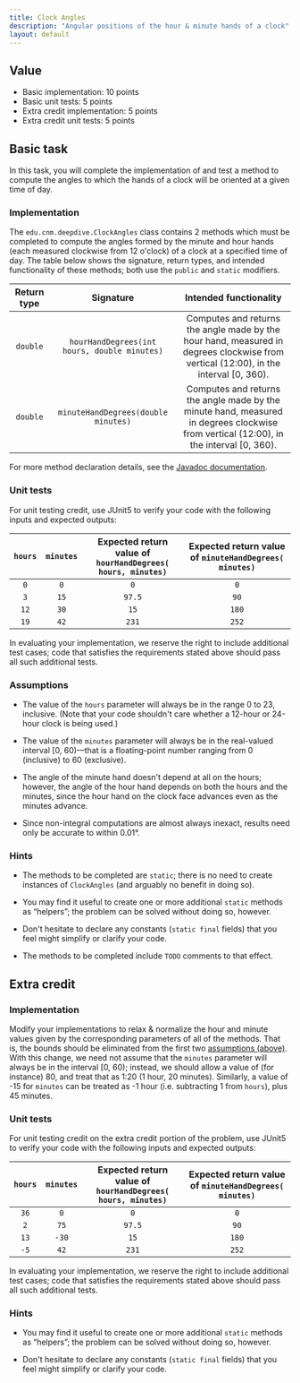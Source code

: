 ```yaml
---
title: Clock Angles 
description: "Angular positions of the hour & minute hands of a clock"
layout: default
---
```


## Value

* Basic implementation: 10 points
* Basic unit tests: 5 points
* Extra credit implementation: 5 points
* Extra credit unit tests: 5 points

## Basic task

In this task, you will complete the implementation of and test a method to compute the angles to which the hands of a clock will be oriented at a given time of day.

### Implementation

The `edu.cnm.deepdive.ClockAngles` class contains 2 methods which must be completed to compute the angles formed by the minute and hour hands (each measured clockwise from 12 o'clock) of a clock at a specified time of day. The table below shows the signature, return types, and intended functionality of these methods; both use the `public` and `static` modifiers.

| Return type | Signature | Intended functionality |
|:-----------:|:---------:|:----------------------:|
| `double` | `hourHandDegrees(int hours, double minutes)` | Computes and returns the angle made by the hour hand, measured in degrees clockwise from vertical (12:00), in the interval [0, 360). |
| `double` | `minuteHandDegrees(double minutes)` | Computes and returns the angle made by the minute hand, measured in degrees clockwise from vertical (12:00), in the interval [0, 360). |

For more method declaration details, see the [Javadoc documentation](api/edu/cnm/deepdive/ClockAngles.html#method.detail).

### Unit tests

For unit testing credit, use JUnit5 to verify your code with the following inputs and expected outputs:

| `hours` | `minutes` | Expected return value of `hourHandDegrees( hours, minutes)` | Expected return value of `minuteHandDegrees( minutes)` |
|:-------:|:---------:|:----------------------------------:|:-----------------------------:|
| `0` | `0` | `0` | `0` |
| `3` | `15` | `97.5` | `90` |
| `12` | `30` | `15` | `180` |
| `19` | `42` | `231` | `252` |
 
In evaluating your implementation, we reserve the right to include additional test cases; code that satisfies the requirements stated above should pass all such additional tests.

### Assumptions

* The value of the `hours` parameter will always be in the range 0 to 23, inclusive. (Note that your code shouldn't care whether a 12-hour or 24-hour clock is being used.)

* The value of the `minutes` parameter will always be in the real-valued interval [0, 60)&mdash;that is a floating-point number ranging from 0 (inclusive) to 60 (exclusive).

* The angle of the minute hand doesn't depend at all on the hours; however, the angle of the hour hand depends on both the hours and the minutes, since the hour hand on the clock face advances even as the minutes advance.

* Since non-integral computations are almost always inexact, results need only be accurate to within 0.01&deg;.

### Hints

* The methods to be completed are `static`; there is no need to create instances of `ClockAngles` (and arguably no benefit in doing so).

* You may find it useful to create one or more additional `static` methods as “helpers”; the problem can be solved without doing so, however.

* Don't hesitate to declare any constants (`static final` fields) that you feel might simplify or clarify your code.

* The methods to be completed include `TODO` comments to that effect.    

## Extra credit

### Implementation

Modify your implementations to relax &amp; normalize the hour and minute values given by the corresponding parameters of all of the methods. That is, the bounds should be eliminated from the first two [assumptions (above)](#assumptions). With this change, we need not assume that the `minutes` parameter will always be in the interval [0, 60); instead, we should allow a value of (for instance) 80, and treat that as 1:20 (1 hour, 20 minutes). Similarly, a value of -15 for `minutes` can be treated as -1 hour (i.e. subtracting 1 from `hours`), plus 45 minutes.

### Unit tests 

For unit testing credit on the extra credit portion of the problem, use JUnit5 to verify your code with the following inputs and expected outputs:

| `hours` | `minutes` | Expected return value of `hourHandDegrees( hours, minutes)` | Expected return value of `minuteHandDegrees( minutes)` |
|:-------:|:---------:|:----------------------------------:|:-----------------------------:|
| `36` | `0` | `0` | `0` |
| `2` | `75` | `97.5` | `90` |
| `13` | `-30` | `15` | `180` |
| `-5` | `42` | `231` | `252` |

In evaluating your implementation, we reserve the right to include additional test cases; code that satisfies the requirements stated above should pass all such additional tests.

### Hints

* You may find it useful to create one or more additional `static` methods as “helpers”; the problem can be solved without doing so, however.

* Don't hesitate to declare any constants (`static final` fields) that you feel might simplify or clarify your code.
